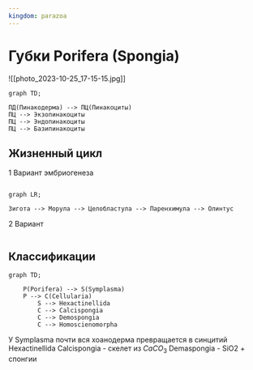 ```yaml
---
kingdom: parazoa
---
```

# Губки Porifera (Spongia)
![[photo_2023-10-25_17-15-15.jpg]]
```mermaid
graph TD;

ПД(Пинакодерма) --> ПЦ(Пинакоциты)
ПЦ --> Экзопинакоциты
ПЦ --> Эндопинакоциты
ПЦ --> Базипинакоциты
```

## Жизненный цикл
1 Вариант эмбриогенеза
```mermaid

graph LR;

Зигота --> Морула --> Целобластула --> Паренхимула --> Олинтус

```
2 Вариант
```mermaid

```

## Классификации
```mermaid
graph TD;

	P(Porifera) --> S(Symplasma)
	P --> C(Cellularia)
		S --> Hexactinellida
		C --> Calcispongia
		C --> Demospongia
		C --> Homoscienomorpha
```
У Symplasma почти вся хоанодерма превращается в синцитий
Hexactinellida 
Calcispongia - скелет из $CaCO_3$
Demaspongia - SiO2 + спонгии

## 